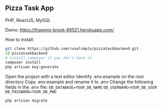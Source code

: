 ## Pizza Task App

PHP, ReactJS, MySQL

Demo: https://thawing-brook-89521.herokuapp.com/

How to install:
```bash
git clone https://github.com/ruselcmplx/pizzataskbackend.git
cd pizzataskbackend
# install composer if you don't have it
composer install
php artisan key:generate
```
Open the project with a text editor Identify .env.example on the root directory Copy .env.example and rename it to .env Change the following fields in the .env file: ``DB_DATABASE=YOUR_DB_NAME`` ``DB_USERNAME=YOUR_DB_USER`` ``DB_PASSWORD=YOUR_DB_PWD``

```bash
php artisan migrate
```
